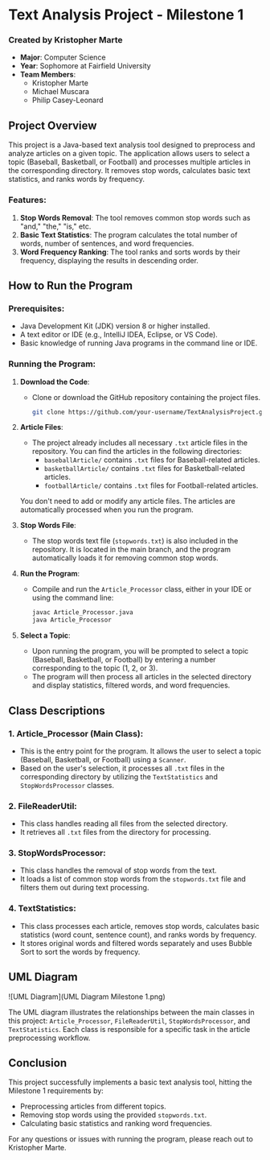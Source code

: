 # Text Analysis Project - Milestone 1

### Created by Kristopher Marte
- **Major**: Computer Science
- **Year**: Sophomore at Fairfield University
- **Team Members**: 
  - Kristopher Marte
  - Michael Muscara
  - Philip Casey-Leonard

## Project Overview
This project is a Java-based text analysis tool designed to preprocess and analyze articles on a given topic. The application allows users to select a topic (Baseball, Basketball, or Football) and processes multiple articles in the corresponding directory. It removes stop words, calculates basic text statistics, and ranks words by frequency.

### Features:
1. **Stop Words Removal**: The tool removes common stop words such as "and," "the," "is," etc.
2. **Basic Text Statistics**: The program calculates the total number of words, number of sentences, and word frequencies.
3. **Word Frequency Ranking**: The tool ranks and sorts words by their frequency, displaying the results in descending order.

## How to Run the Program

### Prerequisites:
- Java Development Kit (JDK) version 8 or higher installed.
- A text editor or IDE (e.g., IntelliJ IDEA, Eclipse, or VS Code).
- Basic knowledge of running Java programs in the command line or IDE.

### Running the Program:
1. **Download the Code**:
   - Clone or download the GitHub repository containing the project files.
     ```bash
     git clone https://github.com/your-username/TextAnalysisProject.git
     ```

2. **Article Files**:
   - The project already includes all necessary `.txt` article files in the repository. You can find the articles in the following directories:
     - `baseballArticle/` contains `.txt` files for Baseball-related articles.
     - `basketballArticle/` contains `.txt` files for Basketball-related articles.
     - `footballArticle/` contains `.txt` files for Football-related articles.

   You don't need to add or modify any article files. The articles are automatically processed when you run the program.

3. **Stop Words File**:
   - The stop words text file (`stopwords.txt`) is also included in the repository. It is located in the main branch, and the program automatically loads it for removing common stop words.

4. **Run the Program**:
   - Compile and run the `Article_Processor` class, either in your IDE or using the command line:
     ```bash
     javac Article_Processor.java
     java Article_Processor
     ```

5. **Select a Topic**:
   - Upon running the program, you will be prompted to select a topic (Baseball, Basketball, or Football) by entering a number corresponding to the topic (1, 2, or 3).
   - The program will then process all articles in the selected directory and display statistics, filtered words, and word frequencies.


## Class Descriptions

### 1. **Article_Processor (Main Class)**:
   - This is the entry point for the program. It allows the user to select a topic (Baseball, Basketball, or Football) using a `Scanner`.
   - Based on the user's selection, it processes all `.txt` files in the corresponding directory by utilizing the `TextStatistics` and `StopWordsProcessor` classes.

### 2. **FileReaderUtil**:
   - This class handles reading all files from the selected directory.
   - It retrieves all `.txt` files from the directory for processing.

### 3. **StopWordsProcessor**:
   - This class handles the removal of stop words from the text.
   - It loads a list of common stop words from the `stopwords.txt` file and filters them out during text processing.

### 4. **TextStatistics**:
   - This class processes each article, removes stop words, calculates basic statistics (word count, sentence count), and ranks words by frequency.
   - It stores original words and filtered words separately and uses Bubble Sort to sort the words by frequency.

## UML Diagram
![UML Diagram](UML Diagram Milestone 1.png)

The UML diagram illustrates the relationships between the main classes in this project: `Article_Processor`, `FileReaderUtil`, `StopWordsProcessor`, and `TextStatistics`. Each class is responsible for a specific task in the article preprocessing workflow.

## Conclusion
This project successfully implements a basic text analysis tool, hitting the Milestone 1 requirements by:
- Preprocessing articles from different topics.
- Removing stop words using the provided `stopwords.txt`.
- Calculating basic statistics and ranking word frequencies.

For any questions or issues with running the program, please reach out to Kristopher Marte.


